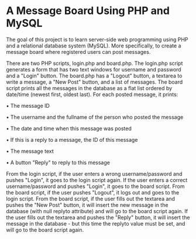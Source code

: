 # A Message Board Using PHP and MySQL
The goal of this project is to learn server-side web programming using PHP and a relational database system (MySQL). More specifically, to create a message board where registered users can post messages.

There are two PHP scripts, login.php and board.php. The login.php script generates a form that has two text windows for username and password and a "Login" button. The board.php has a "Logout" button, a textarea to write a message, a "New Post" button, and a list of messages. The board script prints all the messages in the database as a flat list ordered by date/time (newest first, oldest last). For each posted message, it prints:

•	The message ID

•	The username and the fullname of the person who posted the message

•	The date and time when this message was posted

•	If this is a reply to a message, the ID of this message

•	The message text

•	A button "Reply" to reply to this message

From the login script, if the user enters a wrong username/password and pushes "Login", it goes to the login script again. If the user enters a correct username/password and pushes "Login", it goes to the board script. From the board script, if the user pushes "Logout", it logs out and goes to the login script. From the board script, if the user fills out the textarea and pushes the "New Post" button, it will insert the new message in the database (with null replyto attribute) and will go to the board script again. If the user fills out the textarea and pushes the "Reply" button, it will insert the message in the database - but this time the replyto value must be set, and will go to the board script again.
